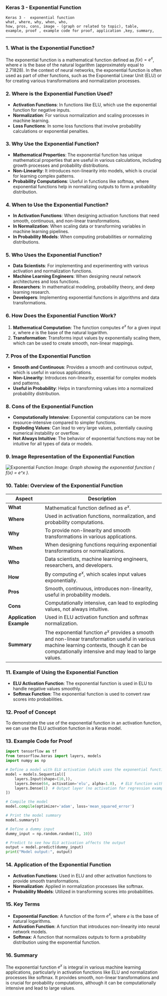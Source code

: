 ### **Keras 3 - Exponential Function**

```code
Keras 3 -  exponential function
what, where, why, when, who, 
how, pros, cons, image - (graph or related to topic), table,
example, proof , example code for proof, application ,key, summary,
```

---

### **1. What is the Exponential Function?**

The exponential function is a mathematical function defined as $f(x) = e^x$, where $e$ is the base of the natural logarithm (approximately equal to 2.71828). In the context of neural networks, the exponential function is often used as part of other functions, such as the Exponential Linear Unit (ELU) or for creating various transformations and normalization processes.

### **2. Where is the Exponential Function Used?**

- **Activation Functions**: In functions like ELU, which use the exponential function for negative inputs.
- **Normalization**: For various normalization and scaling processes in machine learning.
- **Loss Functions**: In some loss functions that involve probability calculations or exponential penalties.

### **3. Why Use the Exponential Function?**

- **Mathematical Properties**: The exponential function has unique mathematical properties that are useful in various calculations, including growth processes and probability distributions.
- **Non-Linearity**: It introduces non-linearity into models, which is crucial for learning complex patterns.
- **Probability Computations**: Useful in functions like softmax, where exponential functions help in normalizing outputs to form a probability distribution.

### **4. When to Use the Exponential Function?**

- **In Activation Functions**: When designing activation functions that need smooth, continuous, and non-linear transformations.
- **In Normalization**: When scaling data or transforming variables in machine learning pipelines.
- **In Probability Models**: When computing probabilities or normalizing distributions.

### **5. Who Uses the Exponential Function?**

- **Data Scientists**: For implementing and experimenting with various activation and normalization functions.
- **Machine Learning Engineers**: When designing neural network architectures and loss functions.
- **Researchers**: In mathematical modeling, probability theory, and deep learning research.
- **Developers**: Implementing exponential functions in algorithms and data transformations.

### **6. How Does the Exponential Function Work?**

1. **Mathematical Computation**: The function computes $e^x$ for a given input $x$, where $e$ is the base of the natural logarithm.
2. **Transformation**: Transforms input values by exponentially scaling them, which can be used to create smooth, non-linear mappings.

### **7. Pros of the Exponential Function**

- **Smooth and Continuous**: Provides a smooth and continuous output, which is useful in various applications.
- **Non-Linearity**: Introduces non-linearity, essential for complex models and patterns.
- **Useful in Probability**: Helps in transforming values into a normalized probability distribution.

### **8. Cons of the Exponential Function**

- **Computationally Intensive**: Exponential computations can be more resource-intensive compared to simpler functions.
- **Exploding Values**: Can lead to very large values, potentially causing numerical instability or overflow.
- **Not Always Intuitive**: The behavior of exponential functions may not be intuitive for all types of data or models.

### **9. Image Representation of the Exponential Function**

![Exponential Function](https://upload.wikimedia.org/wikipedia/commons/thumb/6/6e/Exponential.svg/1200px-Exponential.svg.png)
*Image: Graph showing the exponential function \( f(x) = e^x \).*

### **10. Table: Overview of the Exponential Function**

| **Aspect**              | **Description**                                                                                                                                                                                     |
| ----------------------------- | --------------------------------------------------------------------------------------------------------------------------------------------------------------------------------------------------------- |
| **What**                | Mathematical function defined as $e^x$.                                                                                                                                                                  |
| **Where**               | Used in activation functions, normalization, and probability computations.                                                                                                                                |
| **Why**                 | To provide non-linearity and smooth transformations in various applications.                                                                                                                              |
| **When**                | When designing functions requiring exponential transformations or normalizations.                                                                                                                         |
| **Who**                 | Data scientists, machine learning engineers, researchers, and developers.                                                                                                                                 |
| **How**                 | By computing $e^x$, which scales input values exponentially.                                                                                                                                             |
| **Pros**                | Smooth, continuous, introduces non-linearity, useful in probability models.                                                                                                                               |
| **Cons**                | Computationally intensive, can lead to exploding values, not always intuitive.                                                                                                                            |
| **Application Example** | Used in ELU activation function and softmax normalization.                                                                                                                                                |
| **Summary**             | The exponential function $e^x$ provides a smooth and non-linear transformation useful in various machine learning contexts, though it can be computationally intensive and may lead to large values. |

### **11. Example of Using the Exponential Function**

- **ELU Activation Function**: The exponential function is used in ELU to handle negative values smoothly.
- **Softmax Function**: The exponential function is used to convert raw scores into probabilities.

### **12. Proof of Concept**

To demonstrate the use of the exponential function in an activation function, we can use the ELU activation function in a Keras model.

### **13. Example Code for Proof**

```python
import tensorflow as tf
from tensorflow.keras import layers, models
import numpy as np

# Define a model with ELU activation (which uses the exponential function)
model = models.Sequential([
    layers.Input(shape=(10,)),
    layers.Dense(64, activation='elu', alpha=1.0),  # ELU function with alpha = 1.0
    layers.Dense(1)  # Output layer (no activation for regression example)
])

# Compile the model
model.compile(optimizer='adam', loss='mean_squared_error')

# Print the model summary
model.summary()

# Define a dummy input
dummy_input = np.random.random((1, 10))

# Predict to see how ELU activation affects the output
output = model.predict(dummy_input)
print("Model output:", output)
```

### **14. Application of the Exponential Function**

- **Activation Functions**: Used in ELU and other activation functions to provide smooth transformations.
- **Normalization**: Applied in normalization processes like softmax.
- **Probability Models**: Utilized in transforming scores into probabilities.

### **15. Key Terms**

- **Exponential Function**: A function of the form $e^x$, where $e$ is the base of natural logarithms.
- **Activation Function**: A function that introduces non-linearity into neural network models.
- **Softmax**: A function that normalizes outputs to form a probability distribution using the exponential function.

### **16. Summary**

The exponential function $e^x$ is integral in various machine learning applications, particularly in activation functions like ELU and normalization processes like softmax. It provides smooth, non-linear transformations and is crucial for probability computations, although it can be computationally intensive and lead to large values.
